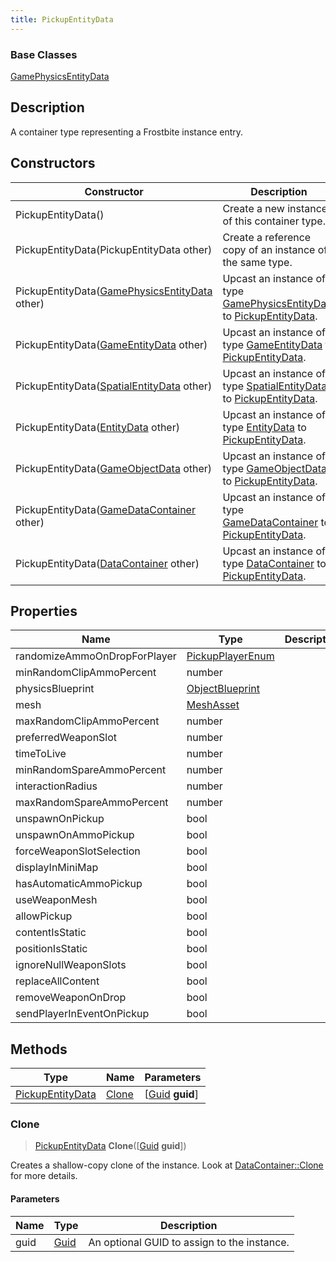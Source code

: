 ```yaml
---
title: PickupEntityData
---
```

### Base Classes

[GamePhysicsEntityData](/vext/ref/fb/gamephysicsentitydata/)

## Description

A container type representing a Frostbite instance entry.

## Constructors

| Constructor                                                                 | Description                                                                                                             |
| --------------------------------------------------------------------------- | ----------------------------------------------------------------------------------------------------------------------- |
| PickupEntityData()                                                          | Create a new instance of this container type.                                                                           |
| PickupEntityData(PickupEntityData other)                                    | Create a reference copy of an instance of the same type.                                                                |
| PickupEntityData([GamePhysicsEntityData](/vext/ref/fb/gamephysicsentitydata/) other)      | Upcast an instance of type [GamePhysicsEntityData](/vext/ref/fb/gamephysicsentitydata/) to [PickupEntityData](/vext/ref/fb/pickupentitydata/).      |
| PickupEntityData([GameEntityData](/vext/ref/fb/gameentitydata/) other)                    | Upcast an instance of type [GameEntityData](/vext/ref/fb/gameentitydata/) to [PickupEntityData](/vext/ref/fb/pickupentitydata/).                    |
| PickupEntityData([SpatialEntityData](/vext/ref/fb/spatialentitydata/) other)              | Upcast an instance of type [SpatialEntityData](/vext/ref/fb/spatialentitydata/) to [PickupEntityData](/vext/ref/fb/pickupentitydata/).              |
| PickupEntityData([EntityData](/vext/ref/fb/entitydata/) other)                            | Upcast an instance of type [EntityData](/vext/ref/fb/entitydata/) to [PickupEntityData](/vext/ref/fb/pickupentitydata/).                            |
| PickupEntityData([GameObjectData](/vext/ref/fb/gameobjectdata/) other)                    | Upcast an instance of type [GameObjectData](/vext/ref/fb/gameobjectdata/) to [PickupEntityData](/vext/ref/fb/pickupentitydata/).                    |
| PickupEntityData([GameDataContainer](/vext/ref/fb/gamedatacontainer/) other)              | Upcast an instance of type [GameDataContainer](/vext/ref/fb/gamedatacontainer/) to [PickupEntityData](/vext/ref/fb/pickupentitydata/).              |
| PickupEntityData([DataContainer](/vext/ref/shared/class/datacontainer) other) | Upcast an instance of type [DataContainer](/vext/ref/shared/class/datacontainer) to [PickupEntityData](/vext/ref/fb/pickupentitydata/). |

## Properties

| Name                         | Type                                 | Description |
| ---------------------------- | ------------------------------------ | ----------- |
| randomizeAmmoOnDropForPlayer | [PickupPlayerEnum](/vext/ref/fb/pickupplayerenum/) |             |
| minRandomClipAmmoPercent     | number                               |             |
| physicsBlueprint             | [ObjectBlueprint](/vext/ref/fb/objectblueprint/)   |             |
| mesh                         | [MeshAsset](/vext/ref/fb/meshasset/)               |             |
| maxRandomClipAmmoPercent     | number                               |             |
| preferredWeaponSlot          | number                               |             |
| timeToLive                   | number                               |             |
| minRandomSpareAmmoPercent    | number                               |             |
| interactionRadius            | number                               |             |
| maxRandomSpareAmmoPercent    | number                               |             |
| unspawnOnPickup              | bool                                 |             |
| unspawnOnAmmoPickup          | bool                                 |             |
| forceWeaponSlotSelection     | bool                                 |             |
| displayInMiniMap             | bool                                 |             |
| hasAutomaticAmmoPickup       | bool                                 |             |
| useWeaponMesh                | bool                                 |             |
| allowPickup                  | bool                                 |             |
| contentIsStatic              | bool                                 |             |
| positionIsStatic             | bool                                 |             |
| ignoreNullWeaponSlots        | bool                                 |             |
| replaceAllContent            | bool                                 |             |
| removeWeaponOnDrop           | bool                                 |             |
| sendPlayerInEventOnPickup    | bool                                 |             |

## Methods

| Type                                 | Name            | Parameters                                     |
| ------------------------------------ | --------------- | ---------------------------------------------- |
| [PickupEntityData](/vext/ref/fb/pickupentitydata/) | [Clone](#clone) | \[[Guid](/vext/ref/shared/class/guid) **guid**\] |

### Clone

> [PickupEntityData](/vext/ref/fb/pickupentitydata/) **Clone**(\[[Guid](/vext/ref/shared/class/guid) **guid**\])

Creates a shallow-copy clone of the instance. Look at [DataContainer::Clone](/vext/ref/shared/class/datacontainer#clone) for more details.

#### Parameters

| Name | Type         | Description                                 |
| ---- | ------------ | ------------------------------------------- |
| guid | [Guid](/vext/ref/shared/class/guid/) | An optional GUID to assign to the instance. |
